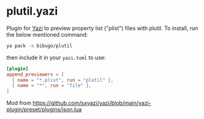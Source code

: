 # plutil.yazi

Plugin for [Yazi](https://github.com/sxyazi/yazi) to preview property list ("plist") files with plutil. To install, run the below mentioned command:

```bash
ya pack -a bibugo/plutil
```

then include it in your `yazi.toml` to use:

```toml
[plugin]
append_previewers = [
  { name = "*.plist", run = "plutil" },
  { name = "*", run = "file" },
]
```
Mod from https://github.com/sxyazi/yazi/blob/main/yazi-plugin/preset/plugins/json.lua 
